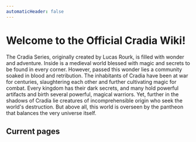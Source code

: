 ```yaml
---
automaticHeader: false
---
```


# Welcome to the **Official Cradia Wiki!**

The Cradia Series, originally created by Lucas Rourk, is filled with wonder and adventure. Inside is a medieval world blessed with magic and secrets to be found in every corner. However, passed this wonder lies a community soaked in blood and retribution. The inhabitants of Cradia have been at war for centuries, slaughtering each other and further cultivating magic for combat. Every kingdom has their dark secrets, and many hold powerful artifacts and birth several powerful, magical warriors. Yet, further in the shadows of Cradia lie creatures of incomprehensible origin who seek the world's destruction. But above all, this world is overseen by the pantheon that balances the very universe itself.

<NoteBlock
  label="This wiki is currently under construction and may not have everything you are looking for."
  text="Entries will be slowly added over time. Thank you!"
/>

<NoteBlock
  label="This wiki contains massive spoilers!"
  text="Please proceed with caution when visiting pages."
/>

<NoteBlock
  label="AI content warning."
  text="This wiki contains AI images that represent most characters and objects."
  type="warning"
/>

## Current pages

<LinkBox
  label="Books"
  :links="[
    'the-prince\'s-truth',
    'heyvan-(book)',
  ]"
/>

<LinkBox
  label="Kingdoms"
  :links="[
    'ikarye',
    'canavar',
  ]"
/>

<LinkBox
  label="Characters"
  :links="[
    'qatil-ikaru',
    'heyvan-sow',
    'kira-amaikoru',
    'order',
    'ümid',
    'möhnət-ikaru',
  ]"
/>

<LinkBox
  label="Objects"
  :links="[
    'chaos-orb',
  ]"
/>

<LinkBox
  label="Other"
  :links="[
    'magic',
    'species',
    'extra-content',
  ]"
/>